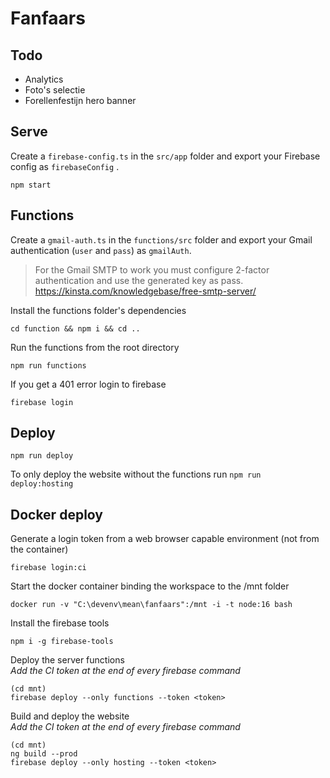 # Fanfaars

## Todo
* Analytics
* Foto's selectie
* Forellenfestijn hero banner

## Serve
Create a `firebase-config.ts` in the `src/app` folder and export your Firebase config
as `firebaseConfig` .

```
npm start
```

## Functions
Create a `gmail-auth.ts` in the `functions/src` folder and export your Gmail authentication
(`user` and `pass`) as `gmailAuth`. 

> For the Gmail SMTP to work you must configure 2-factor authentication and use the generated key as pass.
> https://kinsta.com/knowledgebase/free-smtp-server/

Install the functions folder's dependencies
```
cd function && npm i && cd ..
```
Run the functions from the root directory
```
npm run functions
```
If you get a 401 error login to firebase
```
firebase login
```

## Deploy
```
npm run deploy
```

To only deploy the website without the functions run `npm run deploy:hosting`

## Docker deploy
Generate a login token from a web browser capable environment (not from the container)
```
firebase login:ci
```
Start the docker container binding the workspace to the /mnt folder
```
docker run -v "C:\devenv\mean\fanfaars":/mnt -i -t node:16 bash
```
Install the firebase tools
```
npm i -g firebase-tools
```
Deploy the server functions  
*Add the CI token at the end of every firebase command*
```
(cd mnt)
firebase deploy --only functions --token <token>
```
Build and deploy the website  
*Add the CI token at the end of every firebase command*
```
(cd mnt)
ng build --prod
firebase deploy --only hosting --token <token>
```
